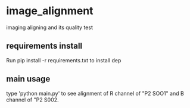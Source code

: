 # image_alignment
imaging aligning and its quality test

## requirements install
Run pip install -r requirements.txt to install dep
## main usage
type 'python main.py' to see alignment of R channel of "P2 SOO1" and B channel of "P2 S002.

